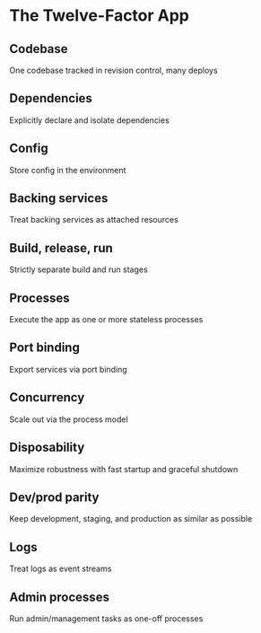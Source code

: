 # The Twelve-Factor App

## Codebase
One codebase tracked in revision control, many deploys
## Dependencies
Explicitly declare and isolate dependencies
## Config
Store config in the environment
## Backing services
Treat backing services as attached resources

## Build, release, run
Strictly separate build and run stages
## Processes
Execute the app as one or more stateless processes

## Port binding
Export services via port binding

## Concurrency
Scale out via the process model

## Disposability
Maximize robustness with fast startup and graceful shutdown

## Dev/prod parity
Keep development, staging, and production as similar as possible

## Logs
Treat logs as event streams

## Admin processes
Run admin/management tasks as one-off processes

